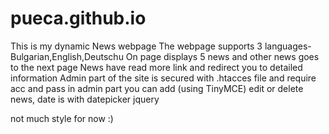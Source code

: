 # pueca.github.io
This is my dynamic News webpage
The webpage supports 3 languages-Bulgarian,English,Deutschu
On page displays 5 news and other news goes to the next page
News have read more link and redirect you to detailed information
Admin part of the site is secured with .htacces file and require acc and pass
in admin part you can add  (using TinyMCE) edit or delete news, date is with datepicker jquery

not much style for now :)
